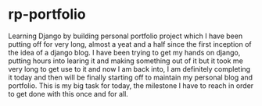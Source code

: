 # rp-portfolio

Learning Django by building personal portfolio project which I have been putting off for very long, almost a yeat and a half since the first inception of the idea of a django blog. I have been trying to get my hands on django, putting hours into learing it and making something out of it but it took me very long to get use to it and now I am back into, I am definitely completing it today and then will be finally starting off to maintain my personal blog and portfolio. This is my big task for today, the milestone I have to reach in order to get done with this once and for all. 
